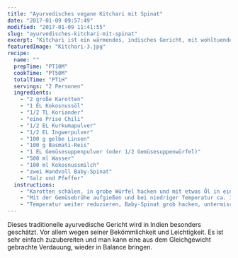 ```yaml
---
title: "Ayurvedisches vegane Kitchari mit Spinat"
date: "2017-01-09 09:57:49"
modified: "2017-01-09 11:41:55"
slug: "ayurvedisches-kitchari-mit-spinat"
excerpt: "Kitchari ist ein wärmendes, indisches Gericht, mit wohltuenden Gewürzen, welche sich besonders positiv auf die Verdauung auswirken. In Indien gilt es deshalb als heilende und reinigende Mahlzeit.  "
featuredImage: "Kitchari-3.jpg"
recipe:
  name: ""
  prepTime: "PT10M"
  cookTime: "PT50M"
  totalTime: "PT1H"
  servings: "2 Personen"
  ingredients:
    - "2 große Karotten"
    - "1 EL Kokosnussöl"
    - "1/2 TL Koriander"
    - "eine Prise Chili"
    - "1/2 EL Kurkumapulver"
    - "1/2 EL Ingwerpulver"
    - "100 g gelbe Linsen"
    - "100 g Basmati-Reis"
    - "1 EL Gemüsesuppenpulver (oder 1/2 Gemüsesuppenwürfel)"
    - "500 ml Wasser"
    - "100 ml Kokosnussmilch"
    - "zwei Handvoll Baby-Spinat"
    - "Salz und Pfeffer"
  instructions:
    - "Karotten schälen, in grobe Würfel hacken und mit etwas Öl in einem großen Topf bei mittlerer Hitze kurz anbraten. Koriander-, Chili, Kurkuma- und Ingwerpulver hinzugeben und für ca. 1 Minute mitrösten. Alles gut durchmischen, damit sich die Gewürze so richtig entfalten können. Linsen und Reis hinzugeben, nochmals gut mischen bis alles gut mit den Gewürzen bedeckt ist."
    - "Mit der Gemüsebrühe aufgießen und bei niedriger Temperatur ca. 30 bis 45 Minuten köcheln lassen. Hin und wieder rühren, um sicher zu gehen, dass nichts anbrennt. Dann die Kokosnussmilch einrühren und eventuell noch etwas länger köcheln lassen um eine cremigere Konsistenz zu erreichen."
    - "Temperatur weiter reduzieren, Baby-Spinat grob hacken, untermischen, mit Salz und Pfeffer würzen und noch kurz am Herd stehen lassen bis der Spinat zusammenfällt. In Schüsseln anrichten und noch warm genießen!"
---
```


Dieses traditionelle ayurvedische Gericht wird in Indien besonders geschätzt. Vor allem wegen seiner Bekömmlichkeit und Leichtigkeit. Es ist sehr einfach zuzubereiten und man kann eine aus dem Gleichgewicht gebrachte Verdauung, wieder in Balance bringen.